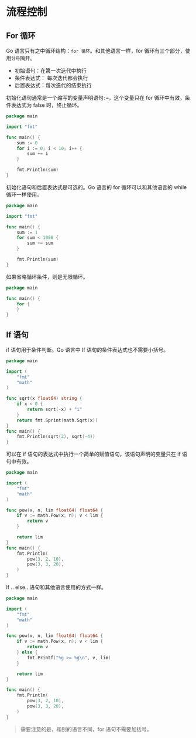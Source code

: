 # 流程控制

## For 循环

Go 语言只有之中循环结构：`for 循环`。和其他语言一样，for 循环有三个部分，使用`分号`隔开。

- 初始语句：在第一次迭代中执行
- 条件表达式： 每次迭代都会执行
- 后置表达式：每次迭代的结束执行

初始化语句通常是一个缩写的变量声明语句`:=`，这个变量只在 for 循环中有效。条件表达式为 false 时，终止循环。

```go
package main

import "fmt"

func main() {
	sum := 0
	for i := 0; i < 10; i++ {
		sum += i
	}

	fmt.Println(sum)
}
```

初始化语句和后置表达式是可选的。Go 语言的 for 循环可以和其他语言的 while 循环一样使用。

```go
package main

import "fmt"

func main() {
	sum := 1
	for sum < 1000 {
		sum += sum
	}

	fmt.Println(sum)
}
```

如果省略循环条件，则是无限循环。

```go
package main

func main() {
	for {
	}
}
```

## If 语句

if 语句用于条件判断。Go 语言中 If 语句的条件表达式也不需要小括号。

```go
package main

import (
	"fmt"
	"math"
)

func sqrt(x float64) string {
	if x < 0 {
		return sqrt(-x) + "i"
	}
	return fmt.Sprint(math.Sqrt(x))
}
func main() {
	fmt.Println(sqrt(2), sqrt(-4))
}
```

可以在 if 语句的表达式中执行一个简单的赋值语句，该语句声明的变量只在 if 语句中有效。

```go
package main

import (
	"fmt"
	"math"
)

func pow(x, n, lim float64) float64 {
	if v := math.Pow(x, n); v < lim {
		return v
	}

	return lim
}
func main() {
	fmt.Println(
		pow(3, 2, 10),
		pow(3, 3, 20),
	)
}
```

If .. else.. 语句和其他语言使用的方式一样。

```go
package main

import (
	"fmt"
	"math"
)

func pow(x, n, lim float64) float64 {
	if v := math.Pow(x, n); v < lim {
		return v
	} else {
		fmt.Printf("%g >= %g\n", v, lim)
	}

	return lim
}

func main() {
	fmt.Println(
		pow(3, 2, 10),
		pow(3, 3, 20),
	)
}
```






>  需要注意的是，和别的语言不同，for 语句不需要加括号。